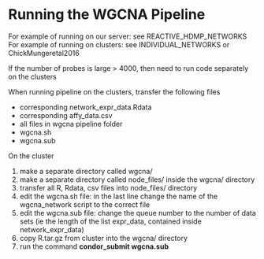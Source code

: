 # Running the WGCNA Pipeline

For example of running on our server: see REACTIVE_HDMP_NETWORKS  
For example of running on clusters: see INDIVIDUAL_NETWORKS or ChickMungeretal2016

If the number of probes is large > 4000, then need to run code separately on the clusters

When running pipeline on the clusters, transfer the following files
- corresponding network_expr_data.Rdata
- corresponding affy_data.csv
- all files in wgcna pipeline folder
- wgcna.sh
- wgcna.sub

On the cluster  
1) make a separate directory called wgcna/  
2) make a separate directory called node_files/ inside the wgcna/ directory  
3) transfer all R, Rdata, csv files into node_files/ directory  
4) edit the wgcna.sh file: in the last line change the name of the wgcna_network script to the correct file  
5) edit the wgcna.sub file: change the queue number to the number of data sets (ie the length of the list expr_data, contained inside network_expr_data)  
6) copy R.tar.gz from cluster into the wgcna/ directory  
7) run the command **condor_submit wgcna.sub**
